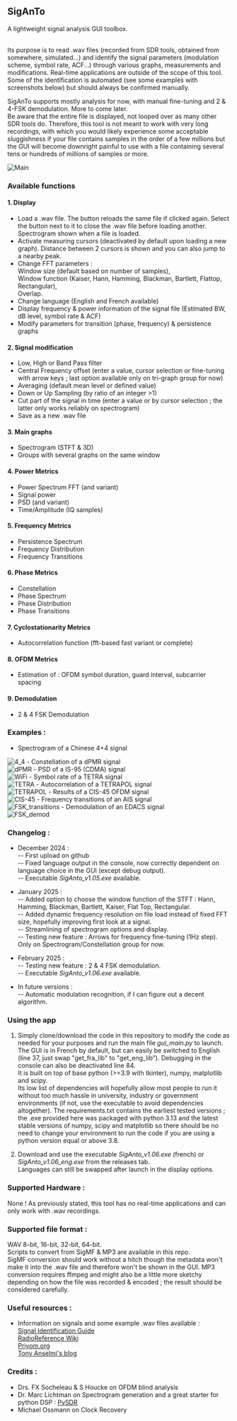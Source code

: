 ## SigAnTo

A lightweight signal analysis GUI toolbox.<br><br>

Its purpose is to read .wav files (recorded from SDR tools, obtained from somewhere, simulated...) and identify the signal parameters (modulation scheme, symbol rate, ACF...) through various graphs, measurements and modifications.
Real-time applications are outside of the scope of this tool.<br>
Some of the identification is automated (see some examples with screenshots below) but should always be confirmed manually.<br>

SigAnTo supports mostly analysis for now, with manual fine-tuning and 2 & 4-FSK demodulation. More to come later.<br>
Be aware that the entire file is displayed, not looped over as many other SDR tools do. Therefore, this tool is not meant to work with very long recordings, with which you would likely experience some acceptable sluggishness if your file contains samples in the order of a few millions but the GUI will become downright painful to use with a file containing several tens or hundreds of millions of samples or more.<br>

<img src="https://github.com/Ukratic/Siganto/blob/main/images/pic_1.png" alt="Main"/><br>

### Available functions <br>
#### 1. Display
- Load a .wav file. The button reloads the same file if clicked again. Select the button next to it to close the .wav file before loading another.<br>
Spectrogram shown when a file is loaded.
- Activate measuring cursors (deactivated by default upon loading a new graph). Distance between 2 cursors is shown and you can also jump to a nearby peak.
- Change FFT parameters :<br>
Window size (default based on number of samples), <br>
Window function (Kaiser, Hann, Hamming, Blackman, Bartlett, Flattop, Rectangular), <br>
Overlap.
- Change language (English and French available)
- Display frequency & power information of the signal file (Estimated BW, dB level, symbol rate & ACF)
- Modify parameters for transition (phase, frequency) & persistence graphs
#### 2. Signal modification
- Low, High or Band Pass filter
- Central Frequency offset (enter a value, cursor selection or fine-tuning with arrow keys ; last option available only on tri-graph group for now)
- Averaging (default mean level or defined value)
- Down or Up Sampling (by ratio of an integer >1)
- Cut part of the signal in time (enter a value or by cursor selection ; the latter only works reliably on spectrogram)
- Save as a new .wav file
#### 3. Main graphs
- Spectrogram (STFT & 3D)
- Groups with several graphs on the same window
#### 4. Power Metrics
- Power Spectrum FFT (and variant)
- Signal power
- PSD (and variant)
- Time/Amplitude (IQ samples)
#### 5. Frequency Metrics
- Persistence Spectrum
- Frequency Distribution
- Frequency Transitions
#### 6. Phase Metrics
- Constellation
- Phase Spectrum
- Phase Distribution
- Phase Transitions
#### 7. Cyclostationarity Metrics
- Autocorrelation function (fft-based fast variant or complete)
#### 8. OFDM Metrics
- Estimation of : OFDM symbol duration, guard interval, subcarrier spacing
#### 9. Demodulation
- 2 & 4 FSK Demodulation

### Examples :
- Spectrogram of a Chinese 4+4 signal <br>
<img src="https://github.com/Ukratic/Siganto/blob/main/images/pic_2.png" alt="4_4"/>
- Constellation of a dPMR signal <br>
<img src="https://github.com/Ukratic/Siganto/blob/main/images/pic_3.png" alt="dPMR"/>
- PSD of a IS-95 (CDMA) signal <br>
<img src="https://github.com/Ukratic/Siganto/blob/main/images/pic_4.png" alt="WiFi"/>
- Symbol rate of a TETRA signal <br>
<img src="https://github.com/Ukratic/Siganto/blob/main/images/pic_5.png" alt="TETRA"/>
- Autocorrelation of a TETRAPOL signal <br>
<img src="https://github.com/Ukratic/Siganto/blob/main/images/pic_6.png" alt="TETRAPOL"/>
- Results of a CIS-45 OFDM signal <br>
<img src="https://github.com/Ukratic/Siganto/blob/main/images/pic_7.png" alt="CIS-45"/>
- Frequency transitions of an AIS signal <br>
<img src="https://github.com/Ukratic/Siganto/blob/main/images/pic_8.png" alt="FSK_transitions"/>
- Demodulation of an EDACS signal <br>
<img src="https://github.com/Ukratic/Siganto/blob/main/images/pic_9.png" alt="FSK_demod"/>

### Changelog :
- December 2024 : <br>
-- First upload on github<br>
-- Fixed language output in the console, now correctly dependent on language choice in the GUI (except debug output).<br>
-- Executable *SigAnto_v1.05.exe* available.

- January 2025 : <br>
-- Added option to choose the window function of the STFT : Hann, Hamming, Blackman, Bartlett, Kaiser, Flat Top, Rectangular.<br>
-- Added dynamic frequency resolution on file load instead of fixed FFT size, hopefully improving first look at a signal.<br>
-- Streamlining of spectrogram options and display.<br>
-- Testing new feature : Arrows for frequency fine-tuning (1Hz step). Only on Spectrogram/Constellation group for now.<br> 

- February 2025 : <br>
-- Testing new feature : 2 & 4 FSK demodulation.<br>
-- Executable *SigAnto_v1.06.exe* available.

- In future versions : <br>
-- Automatic modulation recognition, if I can figure out a decent algorithm.


### Using the app
1. Simply clone/download the code in this repository to modify the code as needed for your purposes and run the main file *gui_main.py* to launch.<br>
The GUI is in French by default, but can easily be switched to English (line 37, just swap "get_fra_lib" to "get_eng_lib"). Debugging in the console can also be deactivated line 84.<br>
It is built on top of base python (>=3.9 with tkinter), numpy, matplotlib and scipy.<br>
Its low list of dependencies will hopefully allow most people to run it without too much hassle in university, industry or government environments (if not, use the executable to avoid dependencies altogether).
The requirements.txt contains the earliest tested versions ; the .exe provided here was packaged with python 3.13 and the latest stable versions of numpy, scipy and matplotlib so there should be no need to change your environment to run the code if you are using a python version equal or above 3.8.<br>

2. Download and use the executable *SigAnto_v1.06.exe* (french) or *SigAnto_v1.06_eng.exe* from the releases tab.<br>
Languages can still be swapped after launch in the display options.

### Supported Hardware :
None ! As previously stated, this tool has no real-time applications and can only work with .wav recordings.

### Supported file format :
WAV 8-bit, 16-bit, 32-bit, 64-bit.<br>
Scripts to convert from SigMF & MP3 are available in this repo.<br>
SigMF conversion should work without a hitch though the metadata won't make it into the .wav file and therefore won't be shown in the GUI. 
MP3 conversion requires ffmpeg and might also be a little more sketchy depending on how the file was recorded & encoded ; the result should be considered carefully.

### Useful resources :
- Information on signals and some example .wav files available : <br>
[Signal Identification Guide](https://www.sigidwiki.com/)<br>
[RadioReference Wiki](https://wiki.radioreference.com/index.php/)<br>
[Priyom.org](https://priyom.org/)<br>
[Tony Anselmi's blog](https://i56578-swl.blogspot.com/)

### Credits :
- Drs. FX Socheleau & S Houcke on OFDM blind analysis
- Dr. Marc Lichtman on Spectrogram generation and a great starter for python DSP : [PySDR](https://pysdr.org/index.html)
- Michael Ossmann on Clock Recovery